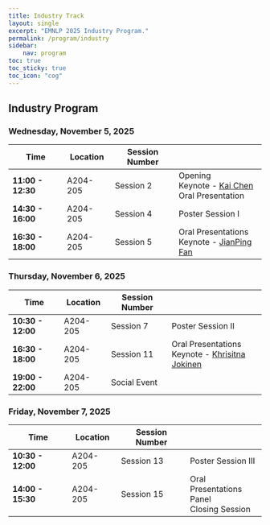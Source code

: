 ```yaml
---
title: Industry Track
layout: single
excerpt: "EMNLP 2025 Industry Program."
permalink: /program/industry
sidebar:
    nav: program
toc: true
toc_sticky: true
toc_icon: "cog"
---
```


## Industry Program

### Wednesday, November 5, 2025

| Time | Location | Session Number |  |
| --- | --- | --- | --- |
| **11:00 - 12:30** | A204-205 | Session 2 | Opening<br> Keynote - [Kai Chen](https://chenkai.site/)<br> Oral Presentation<br> |
| **14:30 - 16:00** | A204-205 | Session 4 | Poster Session I<br> |
| **16:30 - 18:00** | A204-205 | Session 5 | Oral Presentations<br> Keynote - [JianPing Fan](https://research.lenovo.com/webapp/view_English/personal.html?id=681)<br> |

### Thursday, November 6, 2025

| Time | Location | Session Number |  |
| --- | --- | --- | --- |
| **10:30 - 12:00** | A204-205 | Session 7 | Poster Session II<br> |
| **16:30 - 18:00** | A204-205 | Session 11 | Oral Presentations<br> Keynote - [Khrisitna Jokinen](https://www.kristiinajokinen.fi)<br> |
| **19:00 - 22:00** | A204-205 | Social Event | 

### Friday, November 7, 2025

| Time | Location | Session Number |  |
| --- | --- | --- | --- |
| **10:30 - 12:00** | A204-205 | Session 13 | Poster Session III<br> |
| **14:00 - 15:30** | A204-205 | Session 15 | Oral Presentations<br> Panel<br> Closing Session<br> |
